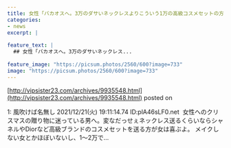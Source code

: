 ```yaml
---
title: 女性「バカオスへ。3万のダサいネックレスよりこういう1万の高級コスメセットの方が嬉しいぞ」
categories:
- news
excerpt: |
  
feature_text: |
  ## 女性「バカオスへ。3万のダサいネックレス...
  
feature_image: "https://picsum.photos/2560/600?image=733"
image: "https://picsum.photos/2560/600?image=733"
---
```


[http://vipsister23.com/archives/9935548.html](http://vipsister23.com/archives/9935548.html)
posted on 

<!--more-->

1: 風吹けば名無し 2021/12/21(火) 19:11:14.74 ID:plA46sLF0.net  女性へのクリスマスの贈り物に迷っている男へ。変なだっせぇネックレス送るくらいならシャネルやDiorなど高級ブランドのコスメセットを送る方が女は喜ぶよ。 メイクしない女とかほぼいないし、1〜2万で...
